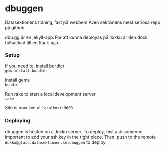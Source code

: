 # dbuggen
Datasektionens tidning, fast på webben! Även sektionens mest seriösa repo på github.

dbu.gg är en jekyll-app. För att kunna deployas på dokku är den dock fulhackad till en Rack-app.

### Setup

If you need to, install bundler  
`gem install bundler`

Install gems  
`bundle`

Run rake to start a local development server  
`rake`

Site is now live at `localhost:9000`

### Deploying
dbuggen is hosted on a dokku server. To deploy, first ask someone important to add your ssh key in the right place. Then, push to the remote `dokku@glass.datasektionen.se:dbuggen` to deploy.
